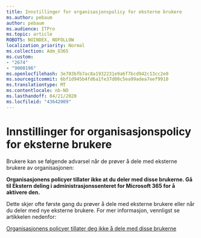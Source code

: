 ```yaml
---
title: Innstillinger for organisasjonspolicy for eksterne brukere
ms.author: pebaum
author: pebaum
ms.audience: ITPro
ms.topic: article
ROBOTS: NOINDEX, NOFOLLOW
localization_priority: Normal
ms.collection: Adm_O365
ms.custom:
- "2674"
- "9000196"
ms.openlocfilehash: 3e703bfb7ac8a1932231e9a6f7bcd942c13cc2e0
ms.sourcegitcommit: 6bf1d945b4fd6a1fe37d00c5ea99adea7eef9910
ms.translationtype: MT
ms.contentlocale: nb-NO
ms.lasthandoff: 04/21/2020
ms.locfileid: "43642009"
---
```

# <a name="organization-policy-settings-for-external-users"></a>Innstillinger for organisasjonspolicy for eksterne brukere

Brukere kan se følgende advarsel når de prøver å dele med eksterne brukere av organisasjonen: 

   **Organisasjonens policyer tillater ikke at du deler med disse brukerne. Gå til Ekstern deling i administrasjonssenteret for Microsoft 365 for å aktivere den.** 

Dette skjer ofte første gang du prøver å dele med eksterne brukere eller når du deler med nye eksterne brukere. For mer informasjon, vennligst se artikkelen nedenfor:

[Organisasjonens policyer tillater deg ikke å dele med disse brukerne](https://docs.microsoft.com/sharepoint/support/administration/organization-policies-do-not-allow-you-to-share-with-users-error)






